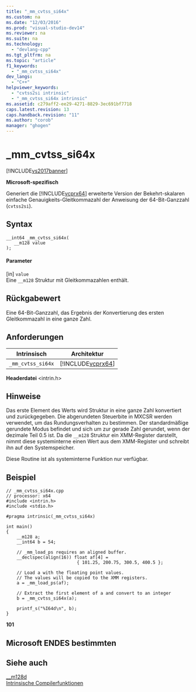 ```yaml
---
title: "_mm_cvtss_si64x"
ms.custom: na
ms.date: "12/03/2016"
ms.prod: "visual-studio-dev14"
ms.reviewer: na
ms.suite: na
ms.technology: 
  - "devlang-cpp"
ms.tgt_pltfrm: na
ms.topic: "article"
f1_keywords: 
  - "_mm_cvtss_si64x"
dev_langs: 
  - "C++"
helpviewer_keywords: 
  - "cvtss2si intrinsic"
  - "_mm_cvtss_si64x intrinsic"
ms.assetid: c279aff2-ee29-4271-8829-3ec691bf7718
caps.latest.revision: 13
caps.handback.revision: "11"
ms.author: "corob"
manager: "ghogen"
---
```

# _mm_cvtss_si64x
[!INCLUDE[vs2017banner](../assembler/inline/includes/vs2017banner.md)]

**Microsoft\-spezifisch**  
  
 Generiert die [!INCLUDE[vcprx64](../assembler/inline/includes/vcprx64_md.md)] erweiterte Version der Bekehrt\-skalaren einfache Genauigkeits\-Gleitkommazahl der Anweisung der 64\-Bit\-Ganzzahl \(`cvtss2si`\).  
  
## Syntax  
  
```  
__int64 _mm_cvtss_si64x(   
   __m128 value   
);  
```  
  
#### Parameter  
 \[in\] `value`  
 Eine `__m128` Struktur mit Gleitkommazahlen enthält.  
  
## Rückgabewert  
 Eine 64\-Bit\-Ganzzahl, das Ergebnis der Konvertierung des ersten Gleitkommazahl in eine ganze Zahl.  
  
## Anforderungen  
  
|Intrinsisch|Architektur|  
|-----------------|-----------------|  
|`_mm_cvtss_si64x`|[!INCLUDE[vcprx64](../assembler/inline/includes/vcprx64_md.md)]|  
  
 **Headerdatei** \<intrin.h\>  
  
## Hinweise  
 Das erste Element des Werts wird Struktur in eine ganze Zahl konvertiert und zurückgegeben.  Die abgerundeten Steuerbite in MXCSR werden verwendet, um das Rundungsverhalten zu bestimmen.  Der standardmäßige gerundete Modus befindet und sich um zur gerade Zahl gerundet, wenn der dezimale Teil 0.5 ist.  Da die `__m128` Struktur ein XMM\-Register darstellt, nimmt diese systeminterne einen Wert aus dem XMM\-Register und schreibt ihn auf den Systemspeicher.  
  
 Diese Routine ist als systeminterne Funktion nur verfügbar.  
  
## Beispiel  
  
```  
// _mm_cvtss_si64x.cpp  
// processor: x64  
#include <intrin.h>  
#include <stdio.h>  
  
#pragma intrinsic(_mm_cvtss_si64x)  
  
int main()  
{  
    __m128 a;  
    __int64 b = 54;  
  
    // _mm_load_ps requires an aligned buffer.  
    __declspec(align(16)) float af[4] =  
                           { 101.25, 200.75, 300.5, 400.5 };  
  
    // Load a with the floating point values.  
    // The values will be copied to the XMM registers.  
    a = _mm_load_ps(af);  
  
    // Extract the first element of a and convert to an integer  
    b = _mm_cvtss_si64x(a);  
  
    printf_s("%I64d\n", b);  
}  
```  
  
  **101**   
## Microsoft ENDES bestimmten  
  
## Siehe auch  
 [\_\_m128d](../cpp/m128d.md)   
 [Intrinsische Compilerfunktionen](../intrinsics/compiler-intrinsics.md)